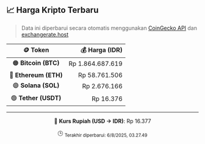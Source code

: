 

<!-- HARGA_KRIPTO -->
## 📈 Harga Kripto Terbaru

> Data ini diperbarui secara otomatis menggunakan [CoinGecko API](https://www.coingecko.com/) dan [exchangerate.host](https://exchangerate.host/)

<div align="center">

| 🪙 Token | 💰 Harga (IDR) |
|:------:|---------------:|
| 🟠 **Bitcoin (BTC)**   | Rp 1.864.687.619 |
| 🔵 **Ethereum (ETH)**  | Rp 58.761.506 |
| 🟣 **Solana (SOL)**    | Rp 2.676.166 |
| 🟢 **Tether (USDT)**   | Rp 16.376 |

---

💱 **Kurs Rupiah (USD → IDR)**: Rp 16.377

🕒 <sub>Terakhir diperbarui: 6/8/2025, 03.27.49</sub>

</div>
<!-- /HARGA_KRIPTO -->